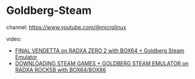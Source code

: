 # Goldberg-Steam
channel: https://www.youtube.com/@microlinux

video:
- [FINAL VENDETTA on RADXA ZERO 2 with BOX64 + Goldberg Steam Emulator](https://youtu.be/K9ITyZgGD5E)
- [DOWNLOADING STEAM GAMES + GOLDBERG STEAM EMULATOR on RADXA ROCK5B with BOX64/BOX86](https://youtu.be/KFgPwZ19eGQ)
